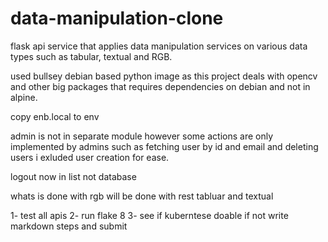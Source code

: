 # data-manipulation-clone
flask api service that applies data manipulation services on various data types such as tabular, textual and RGB.

used bullsey debian based python image as this project deals with opencv and other big packages that requires dependencies on debian and not in alpine.

copy enb.local to env

admin is not in separate module however some actions are only implemented by admins such as fetching user by id and email and deleting users
i exluded user creation for ease.

logout now in list not database 

whats is done with rgb will be done with rest tabluar and textual

1- test all apis 
2- run flake 8 
3- see if kuberntese doable if not write markdown steps and submit

